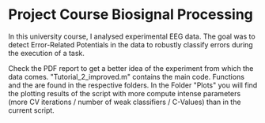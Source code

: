 # Project Course Biosignal Processing
In this university course, I analysed experimental EEG data. The goal was to detect Error-Related Potentials in the data to robustly classify errors during the execution of a task.

Check the PDF report to get a better idea of the experiment from which the data comes. "Tutorial_2_improved.m" contains the main code. Functions and the are found in the respective folders. In the Folder "Plots" you will find the plotting results of the script with more compute intense parameters (more CV iterations / number of weak classifiers / C-Values) than in the current script.
